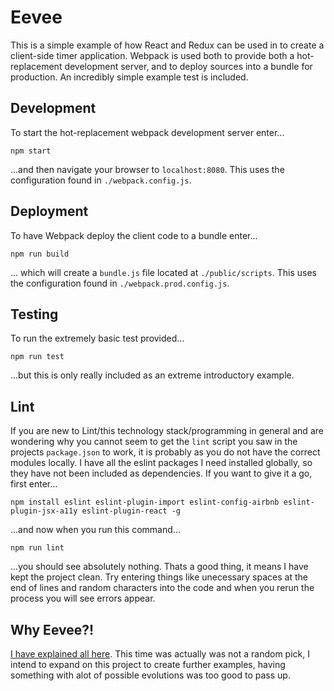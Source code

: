 # Eevee
This is a simple example of how React and Redux can be used in to create a client-side timer application. 
Webpack is used both to provide both a hot-replacement development server, and to deploy sources into a bundle for production. 
An incredibly simple example test is included.

## Development
To start the hot-replacement webpack development server enter...

```
npm start
```

...and then navigate your browser to `localhost:8080`. This uses the configuration found in `./webpack.config.js`.

## Deployment
To have Webpack deploy the client code to a bundle enter...

```
npm run build
```

... which will create a `bundle.js` file located at `./public/scripts`. This uses the configuration found in `./webpack.prod.config.js`.

## Testing
To run the extremely basic test provided...

```
npm run test
```

...but this is only really included as an extreme introductory example.

## Lint

If you are new to Lint/this technology stack/programming in general and are wondering why you cannot seem to get the `lint` script you saw in the projects `package.json` to work, it is probably as you do not have the correct modules locally.
I have all the eslint packages I need installed globally, so they have not been included as dependencies. If you want to give it a go, first enter...

```
npm install eslint eslint-plugin-import eslint-config-airbnb eslint-plugin-jsx-a11y eslint-plugin-react -g
```

...and now when you run this command...

```
npm run lint
```

...you should see absolutely nothing. Thats a good thing, it means I have kept the project clean. Try entering things like unecessary spaces at the end of lines and random characters into the code and when you rerun the process you will see errors appear.

## Why Eevee?!

[I have explained all here](http://chrispatti.com/gotta-name-em-all/). This time was actually was not a random pick, I intend to expand on this project to create further examples, having something with alot of possible evolutions was too good to pass up.
